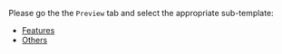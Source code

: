 Please go the the `Preview` tab and select the appropriate sub-template:

- [Features](?expand=1&template=feature_template.md)
- [Others](?expand=1&template=others_template.md)
